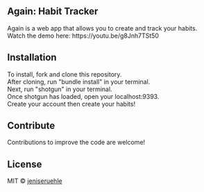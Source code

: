 <h2>Again: Habit Tracker</h2>
Again is a web app that allows you to create and track your habits.<br> Watch the demo here: https://youtu.be/g8Jnh7TSt50

<h2>Installation</h2>
To install, fork and clone this repository.<br>
After cloning, run "bundle install" in your terminal.<br>
Next, run "shotgun" in your terminal.<br>
Once shotgun has loaded, open your localhost:9393.<br>
Create your account then create your habits!
 
<h2>Contribute</h2>
Contributions to improve the code are welcome!

<h2>License</h2>
MIT &copy; <a href="https://github.com/jeniseruehle">jeniseruehle</a>
